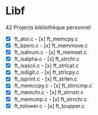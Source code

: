 # Libf
42 Projects bibliothèque personnel


- [x] ft_atoi.c                     - [x] ft_memcpy.c
- [x] ft_bzero.c                    - [x] ft_memmove.c
- [x] ft_isalnum.c                  - [x] ft_memset.c
- [x] ft_isalpha.c                  - [x] ft_strchr.c
- [x] ft_isascii.c                  - [x] ft_strlcat.c
- [x] ft_isdigit.c                  - [x] ft_strlcpy.c
- [x] ft_isprint.c                  - [x] ft_strlen.c
- [x] ft_memccpy.c                  - [x] ft_strncmp.c
- [x] ft_memchr.c                   - [x] ft_strnstr.c
- [x] ft_memcmp.c                   - [x] ft_strrchr.c
- [x] ft_tolower.c                  - [x] ft_toupper.c
